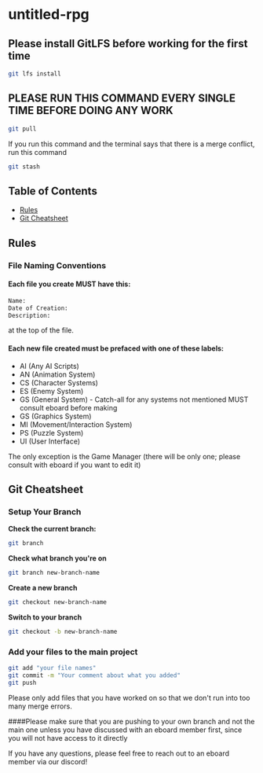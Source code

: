 # untitled-rpg

## **Please install GitLFS before working for the first time**
   ```sh
   git lfs install
   ```

## **PLEASE RUN THIS COMMAND EVERY SINGLE TIME BEFORE DOING ANY WORK**
   ```sh
   git pull
   ```
   If you run this command and the terminal says that there is a merge conflict, run this command
   ```sh
   git stash
   ```

## Table of Contents
- [Rules](##rules)
- [Git Cheatsheet](##git-cheatsheet)

## **Rules**

### **File Naming Conventions**

#### Each file you create **MUST** have this:
   ```sh
   Name:
   Date of Creation:
   Description:
   ```
at the top of the file.

#### Each new file created must be prefaced with one of these labels:
- AI (Any AI Scripts)
- AN (Animation System)
- CS (Character Systems)
- ES (Enemy System)
- GS (General System) - Catch-all for any systems not mentioned MUST consult eboard before making
- GS (Graphics System)
- MI (Movement/Interaction System)
- PS (Puzzle System)
- UI (User Interface)
  
The only exception is the Game Manager (there will be only one; please consult with eboard if you want to edit it)

## **Git Cheatsheet**

### **Setup Your Branch**

**Check the current branch:**
   ```sh
   git branch
   ```
**Check what branch you're on**
   ```sh
   git branch new-branch-name
   ```
**Create a new branch**
   ```sh
   git checkout new-branch-name
   ```
**Switch to your branch**
   ```sh
   git checkout -b new-branch-name
   ```

### Add your files to the main project
   ```sh
   git add "your file names"
   git commit -m "Your comment about what you added"
   git push
   ```
Please only add files that you have worked on so that we don't run into too many merge errors.

####Please make sure that you are pushing to your own branch and not the main one unless you have discussed with an eboard member first, since you will not have access to it directly

If you have any questions, please feel free to reach out to an eboard member via our discord!
